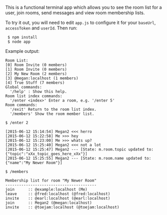 This is a functional terminal app which allows you to see the room list for a user, join rooms, send messages and view room membership lists.

To try it out, you will need to edit `app.js` to configure it for your `baseUrl`, `accessToken` and `userId`. Then run:

```
 $ npm install
 $ node app
```

Example output:

```
Room List:
[0] Room Invite (0 members)
[1] Room Invite (0 members)
[2] My New Room (2 members)
[3] @megan:localhost (1 members)
[4] True Stuff (7 members)
Global commands:
  '/help' : Show this help.
Room list index commands:
  '/enter <index>' Enter a room, e.g. '/enter 5'
Room commands:
  '/exit' Return to the room list index.
  '/members' Show the room member list.

$ /enter 2

[2015-06-12 15:14:54] Megan2 <<< herro
[2015-06-12 15:22:58] Me >>> hey
[2015-06-12 15:23:00] Me >>> whats up?
[2015-06-12 15:25:40] Megan2 <<< not a lot
[2015-06-12 15:25:47] Megan2 --- [State: m.room.topic updated to: {"topic":"xXx_topic_goes_here_xXx"}]
[2015-06-12 15:25:55] Megan2 --- [State: m.room.name updated to: {"name":"My Newer Room"}]

$ /members

Membership list for room "My Newer Room"
----------------------------------------
join      :: @example:localhost (Me)
leave     :: @fred:localhost (@fred:localhost)
invite    :: @earl:localhost (@earl:localhost)
join      :: Megan2 (@megan:localhost)
invite    :: @toejam:localhost (@toejam:localhost)
```

